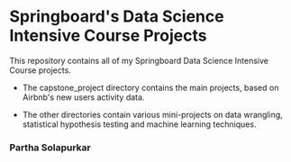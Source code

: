 # Springboard's Data Science Intensive Course Projects

This repository contains all of my Springboard Data Science Intensive Course projects. 

- The capstone_project directory contains the main projects, based on Airbnb's new users activity data. 

- The other directories contain various mini-projects on data wrangling, statistical hypothesis testing and machine learning techniques. 
### Partha Solapurkar
